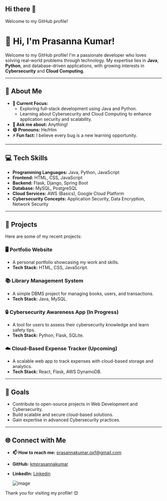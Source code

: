 ## Hi there 👋
Welcome to my GitHub profile!
# 👋 Hi, I'm Prasanna Kumar!

Welcome to my GitHub profile! I'm a passionate developer who loves solving real-world problems through technology. My expertise lies in **Java**, **Python**, and database-driven applications, with growing interests in **Cybersecurity** and **Cloud Computing**.

---

## 🌟 About Me

- **🔭 Current Focus:**  
  - Exploring full-stack development using Java and Python.  
  - Learning about Cybersecurity and Cloud Computing to enhance application security and scalability.  
- **💬 Ask me about:** Anything!  
- **😄 Pronouns:** He/Him  
- **⚡ Fun fact:** I believe every bug is a new learning opportunity.  

---

## 💻 Tech Skills  
- **Programming Languages:** Java, Python, JavaScript  
- **Frontend:** HTML, CSS, JavaScript  
- **Backend:** Flask, Django, Spring Boot  
- **Database:** MySQL, PostgreSQL  
- **Cloud Services:** AWS (Basics), Google Cloud Platform  
- **Cybersecurity Concepts:** Application Security, Data Encryption, Network Security  

---

## 📂 Projects

Here are some of my recent projects:

### 🖥️ **Portfolio Website**
- A personal portfolio showcasing my work and skills.
- **Tech Stack:** HTML, CSS, JavaScript.

### 📚 **Library Management System**
- A simple DBMS project for managing books, users, and transactions.
- **Tech Stack:** Java, MySQL.

### 🔒 **Cybersecurity Awareness App** (In Progress)
- A tool for users to assess their cybersecurity knowledge and learn safety tips.
- **Tech Stack:** Python, Flask, SQLite.

### ☁️ **Cloud-Based Expense Tracker** (Upcoming)
- A scalable web app to track expenses with cloud-based storage and analytics.
- **Tech Stack:** React, Flask, AWS DynamoDB.

---

## 🚀 Goals
- Contribute to open-source projects in Web Development and Cybersecurity.  
- Build scalable and secure cloud-based solutions.  
- Gain expertise in advanced Cybersecurity practices.  

---

## 🌐 Connect with Me
- **📫 How to reach me:** prasannakumar.oxf@gmail.com  
- **GitHub:** [kmprasannakumar](https://github.com/kmprasannakumar)  
- **LinkedIn:** [Linkedin](https://linkedin.com/in/prasannakumar-km)

  ![image](https://github.com/user-attachments/assets/6e101f97-f4f3-4e40-9946-ea856d0ad885)


Thank you for visiting my profile! 😊
